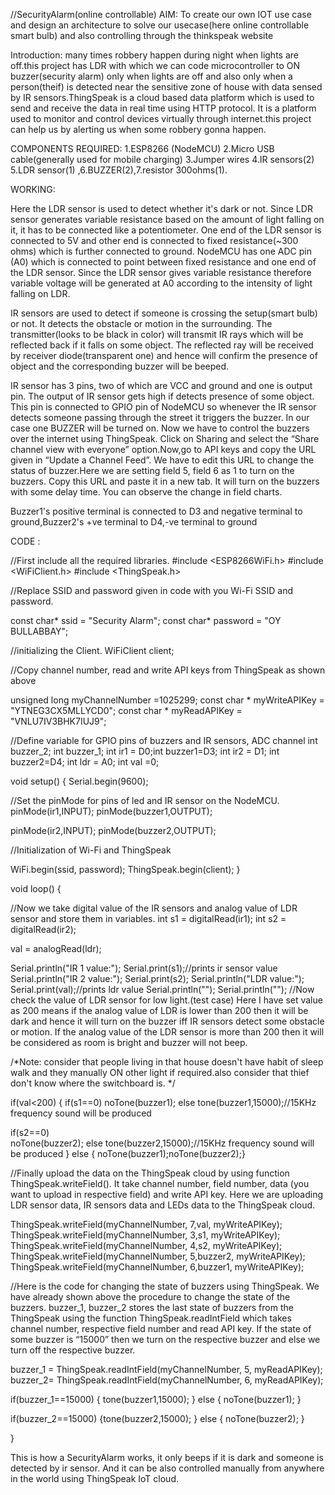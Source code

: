 //SecurityAlarm(online controllable)
AIM: To create our own IOT use case and design an architecture to solve our usecase(here online controllable smart bulb) and also controlling through the thinkspeak website

Introduction: many times robbery happen during night when lights are off.this project has LDR with which we can code microcontroller to ON buzzer(security alarm) only when lights are off and also only when a person(theif) is detected near the sensitive zone of house with data sensed by IR sensors.ThingSpeak is a cloud based data platform which is used to send and receive the data in real time using HTTP protocol. It is a platform used to monitor and control devices virtually through internet.this project can help us by alerting us when some robbery gonna happen.



COMPONENTS REQUIRED: 1.ESP8266 (NodeMCU) 2.Micro USB cable(generally used for mobile charging) 3.Jumper wires 4.IR sensors(2) 5.LDR sensor(1) ,6.BUZZER(2),7.resistor 300ohms(1).

WORKING:

Here the LDR sensor is used to detect whether it's dark or not. Since LDR sensor generates variable resistance based on the amount of light falling on it, it has to be connected like a potentiometer. One end of the LDR sensor is connected to 5V and other end is connected to fixed resistance(~300 ohms) which is further connected to ground. NodeMCU has one ADC pin (A0) which is connected to point between fixed resistance and one end of the LDR sensor. Since the LDR sensor gives variable resistance therefore variable voltage will be generated at A0 according to the intensity of light falling on LDR.

IR sensors are used to detect if someone is crossing the setup(smart bulb) or not. It detects the obstacle or motion in the surrounding. The transmitter(looks to be black in color) will transmit IR rays which will be reflected back if it falls on some object. The reflected ray will be received by receiver diode(transparent one) and hence will confirm the presence of object and the corresponding buzzer will be beeped.

IR sensor has 3 pins, two of which are VCC and ground and one is output pin. The output of IR sensor gets high if detects presence of some object. This pin is connected to GPIO pin of NodeMCU so whenever the IR sensor detects someone passing through the street it triggers the buzzer. In our case one BUZZER will be turned on. Now we have to control the buzzers over the internet using ThingSpeak. Click on Sharing and select the “Share channel view with everyone” option.Now,go to API keys and copy the URL given in “Update a Channel Feed”. We have to edit this URL to change the status of buzzer.Here we are setting field 5, field 6  as 1 to turn on the buzzers. Copy this URL and paste it in a new tab. It will turn on the buzzers with some delay time. You can observe the change in field charts.

Buzzer1's positive terminal is connected to D3 and negative terminal to ground,Buzzer2's +ve terminal to D4,-ve terminal to ground 

CODE :

//First include all the required libraries.
#include <ESP8266WiFi.h>
#include <WiFiClient.h>
#include <ThingSpeak.h>

//Replace SSID and password given in code with you Wi-Fi SSID and password.

const char* ssid = "Security Alarm"; 
const char* password = "OY BULLABBAY";

//initializing the Client.
WiFiClient client;

//Copy channel number, read and write API keys from ThingSpeak as shown above

unsigned long myChannelNumber =1025299;
const char * myWriteAPIKey = "YTNEG3CX5MLLYCD0"; 
const char * myReadAPIKey = "VNLU7IV3BHK7IUJ9";

//Define variable for GPIO pins of buzzers and IR sensors, ADC channel
int buzzer_2; int buzzer_1;
int ir1 = D0;int buzzer1=D3;
int ir2 = D1; int buzzer2=D4;
int ldr = A0;
int val =0;

void setup() { 
Serial.begin(9600);

//Set the pinMode for pins of led and IR sensor on the NodeMCU.
pinMode(ir1,INPUT); pinMode(buzzer1,OUTPUT);

pinMode(ir2,INPUT); pinMode(buzzer2,OUTPUT);

//Initialization of Wi-Fi and ThingSpeak 

WiFi.begin(ssid, password);
ThingSpeak.begin(client); }

void loop() {

//Now we take digital value of the IR sensors and analog value of LDR sensor and store them in variables. 
int s1 = digitalRead(ir1); 
int s2 = digitalRead(ir2); 

val = analogRead(ldr);

Serial.println("IR 1 value:");
Serial.print(s1);//prints ir sensor value
Serial.println("IR 2 value:");
Serial.print(s2); 
Serial.println("LDR value:"); 
Serial.print(val);//prints ldr value
Serial.println("");
Serial.println("");
//Now check the value of LDR sensor for low light.(test case) Here I have set value as 200 means if the analog value of LDR is lower than 200 then it will be dark and hence it will turn on the buzzer iff IR sensors detect some obstacle or motion. If the analog value of the LDR sensor is more than 200 then it will be considered as room is bright and buzzer will not beep.

/*Note: consider that people living in that house doesn't have habit of sleep walk and they manually ON other light if required.also consider that thief don't know where the switchboard is. */

if(val<200) 
{ 
if(s1==0) 
noTone(buzzer1);
else 
tone(buzzer1,15000);//15KHz frequency sound will be produced

if(s2==0)  
noTone(buzzer2);
else 
tone(buzzer2,15000);//15KHz frequency sound will be produced
} 
else 
{ noTone(buzzer1);noTone(buzzer2);}

//Finally upload the data on the ThingSpeak cloud by using function ThingSpeak.writeField(). It take channel number, field number, data (you want to upload in respective field) and write API key. Here we are uploading LDR sensor data, IR sensors data and LEDs data to the ThingSpeak cloud. 

ThingSpeak.writeField(myChannelNumber, 7,val, myWriteAPIKey);
ThingSpeak.writeField(myChannelNumber, 3,s1, myWriteAPIKey);
ThingSpeak.writeField(myChannelNumber, 4,s2, myWriteAPIKey); 
ThingSpeak.writeField(myChannelNumber, 5,buzzer2, myWriteAPIKey);
ThingSpeak.writeField(myChannelNumber, 6,buzzer1, myWriteAPIKey);

//Here is the code for changing the state of buzzers using ThingSpeak. We have already shown above the procedure to change the state of the buzzers. buzzer_1, buzzer_2 stores the last state of buzzers from the ThingSpeak using the function ThingSpeak.readIntField which takes channel number, respective field number and read API key. If the state of some buzzer is “15000” then we turn on the respective buzzer and else we turn off the respective buzzer.

buzzer_1 = ThingSpeak.readIntField(myChannelNumber, 5, myReadAPIKey); 
buzzer_2= ThingSpeak.readIntField(myChannelNumber, 6, myReadAPIKey);

if(buzzer_1==15000) { tone(buzzer1,15000); }
else { noTone(buzzer1); }

if(buzzer_2==15000) {tone(buzzer2,15000); }
else { noTone(buzzer2); }

}


This is how a SecurityAlarm works, it only beeps if it is dark and someone is detected by ir sensor. And it can be also controlled manually from anywhere in the world using ThingSpeak IoT cloud.
